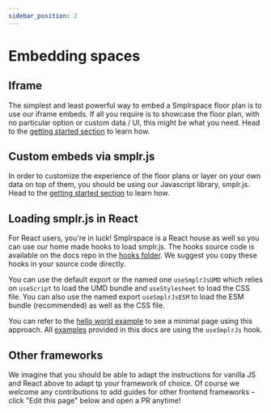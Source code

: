 ```yaml
---
sidebar_position: 2
---
```


# Embedding spaces

## Iframe

The simplest and least powerful way to embed a Smplrspace floor plan is to use our iframe embeds. If all you require is to showcase the floor plan, with no particular option or custom data / UI, this might be what you need. Head to the [getting started section](/#iframe-embeds) to learn how.

## Custom embeds via smplr.js

In order to customize the experience of the floor plans or layer on your own data on top of them, you should be using our Javascript library, smplr.js. Head to the [getting started section](/#smplrjs-embeds) to learn how.

## Loading smplr.js in React

For React users, you're in luck! Smplrspace is a React house as well so you can use our home made hooks to load smplr.js. The hooks source code is available on the docs repo in the [hooks folder](https://github.com/smplrspace/docs/tree/main/src/hooks). We suggest you copy these hooks in your source code directly.

You can use the default export or the named one `useSmplrJsUMD` which relies on `useScript` to load the UMD bundle and `useStylesheet` to load the CSS file. You can also use the named export `useSmplrJsESM` to load the ESM bundle (recommended) as well as the CSS file.

You can refer to the [hello world example](/examples/hello-world) to see a minimal page using this approach. All [examples](/examples) provided in this docs are using the `useSmplrJs` hook.

## Other frameworks

We imagine that you should be able to adapt the instructions for vanilla JS and React above to adapt tp your framework of choice. Of course we welcome any contributions to add guides for other frontend frameworks – click "Edit this page" below and open a PR anytime!
